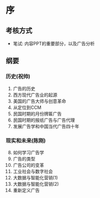 # 序
## 考核方式
* 笔试: 内容PPT的重要部分，以及广告分析
## 纲要
### 历史(祝帅)
1. 广告的历史
2. 西方现代广告业的起源
3. 美国的广告大师与创意革命
4. 从定位到CCM
5. 民国时期的月份牌匾广告
6. 民国时期的报纸广告与广告代理
7. 发展广告学和中国当代广告四十年
### 现实和未来(陈刚)
8. 如何学习广告学
9. 广告的类型
10. 广告公司的变革
11. 工业社会与数字社会
12. 大数据与智能化营销(1)
13. 大数据与智能化营销(2)
14. 重新定义广告
